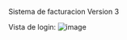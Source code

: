 Sistema de facturacion Version 3

Vista de login:
![image](https://github.com/user-attachments/assets/cee991f0-9ac3-490f-b846-50841c738a61)

